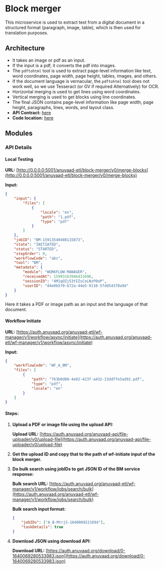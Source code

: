 # Block merger

This microservice is used to extract text from a digital document in a structured format (paragraph, image, table), which is then used for translation purposes.

## Architecture

* It takes an image or pdf as an input.
* If the input is a pdf, it converts the pdf into images.
* The `pdftohtml` tool is used to extract page-level information like text, word coordinates, page width, page height, tables, images, and others.
* If the document language is vernacular, the `pdftohtml` tool does not work well, so we use Tesseract (or GV if required Alternatively) for OCR.
* Horizontal merging is used to get lines using word coordinates.
* Vertical merging is used to get blocks using line coordinates.
* The final JSON contains page-level information like page width, page height, paragraphs, lines, words, and layout class.
* **API Contract:** [here](block-merger.md)
* **Code location:** [here](block-merger.md)

## Modules

### API Details

#### Local Testing

**URL:** [http://0.0.0.0:5001/anuvaad-etl/block-merger/v0/merge-blocks](http://0.0.0.0:5001/anuvaad-etl/block-merger/v0/merge-blocks)

**Input:**

```json
{
    "input": {
        "files": [
            {
                "locale": "en",
                "path": "1.pdf",
                "type": "pdf"
            }
        ]
    },
    "jobID": "BM-15913540488115873",
    "state": "INITIATED",
    "status": "STARTED",
    "stepOrder": 0,
    "workflowCode": "abc",
    "tool": "BM",
    "metadata": { 
        "module": "WORKFLOW-MANAGER",
        "receivedAt": 15993163946431696,
        "sessionID": "4M1qOZj53tIZsCoLNzP0oP",
        "userID": "d4e0b570-b72a-44e5-9110-5fdd54370a9d"
    }
}
```

Here it takes a PDF or image path as an input and the language of that document.

#### Workflow Initiate

**URL:** [https://auth.anuvaad.org/anuvaad-etl/wf-manager/v1/workflow/async/initiate](https://auth.anuvaad.org/anuvaad-etl/wf-manager/v1/workflow/async/initiate)

**Input:**

```json
{
    "workflowCode": "WF_A_BM",
    "files": [
        {
            "path": "763b0d80-4e82-423f-a432-23ddffe5ad92.pdf",
            "type": "pdf",
            "locale": "en"
        }
    ]
}
```

#### Steps:

1.  **Upload a PDF or image file using the upload API:**

    **Upload URL:** [https://auth.anuvaad.org/anuvaad-api/file-uploader/v0/upload-file](https://auth.anuvaad.org/anuvaad-api/file-uploader/v0/upload-file)
2. **Get the upload ID and copy that to the path of wf-initiate input of the block merger.**
3.  **Do bulk search using jobIDs to get JSON ID of the BM service response:**

    **Bulk search URL:** [https://auth.anuvaad.org/anuvaad-etl/wf-manager/v1/workflow/jobs/search/bulk](https://auth.anuvaad.org/anuvaad-etl/wf-manager/v1/workflow/jobs/search/bulk)

    **Bulk search input format:**

    ```json
    {
        "jobIDs": ["A_B-MtrjS-1640069221694"],
        "taskDetails": true
    }
    ```
4.  **Download JSON using download API:**

    **Download URL:** [https://auth.anuvaad.org/download/0-1640069280533983.json](https://auth.anuvaad.org/download/0-1640069280533983.json)
